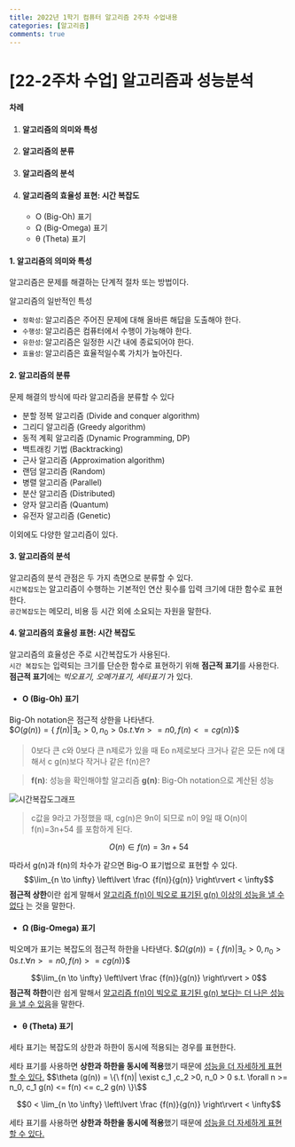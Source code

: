 ```yaml
---
title: 2022년 1학기 컴퓨터 알고리즘 2주차 수업내용
categories: [알고리즘]
comments: true
---
```



# [22-2주차 수업] 알고리즘과 성능분석

#### 차례

1. #### 알고리즘의 의미와 특성  

2. #### 알고리즘의 분류

3. #### 알고리즘의 분석

4. #### 알고리즘의 효율성 표현: 시간 복잡도

   - O (Big-Oh) 표기
   - Ω (Big-Omega) 표기
   - θ (Theta) 표기





#### 1. 알고리즘의 의미와 특성

알고리즘은 문제를 해결하는 단계적 절차 또는 방법이다.

알고리즘의 일반적인 특성

- `정확성`: 알고리즘은 주어진 문제에 대해 올바른 해답을 도출해야 한다.
- `수행성`: 알고리즘은 컴퓨터에서 수행이 가능해야 한다.
- `유한성`: 알고리즘은 일정한 시간 내에 종료되어야 한다.
- `효율성`: 알고리즘은 효율적일수록 가치가 높아진다.



#### 2. 알고리즘의 분류

문제 해결의 방식에 따라 알고리즘을 분류할 수 있다 

- 분할 정복 알고리즘 (Divide and conquer algorithm)
- 그리디 알고리즘 (Greedy algorithm)
- 동적 계획 알고리즘 (Dynamic Programming, DP)
- 백트래킹 기법 (Backtracking)
- 근사 알고리즘 (Approximation algorithm)
- 랜덤 알고리즘 (Random)
- 병렬 알고리즘 (Parallel)
- 분산 알고리즘 (Distributed)
- 양자 알고리즘 (Quantum)
- 유전자 알고리즘 (Genetic)

이외에도 다양한 알고리즘이 있다.



#### 3. 알고리즘의 분석

알고리즘의 분석 관점은 두 가지 측면으로 분류할 수 있다. <br/>
`시간복잡도`는 알고리즘이 수행하는 기본적인 연산 횟수를 입력 크기에 대한 함수로 표현한다. <br/>
`공간복잡도`는 메모리, 비용 등 시간 외에 소요되는 자원을 말한다. <br/>



#### 4. 알고리즘의 효율성 표현: 시간 복잡도

알고리즘의 효율성은 주로 시간복잡도가 사용된다.<br/>
`시간 복잡도`는 입력되는 크기를 단순한 함수로 표현하기 위해 **점근적 표기**를 사용한다.<br/>
**점근적 표기**에는 *빅오표기, 오메가표기, 세타표기* 가 있다.<br/>



- #### O (Big-Oh) 표기

Big-Oh notation은 점근적 상한을 나타낸다.<br/> 
$$O(g(n))=\{\ f(n)|\exists_c > 0, n_0 > 0 s.t. {\forall} n >= n{0}, f(n) <= cg(n)\}\$$

> 0보다 큰 c와 0보다 큰 n제로가 있을 때 Eo n제로보다 크거나 같은 모든 n에 대해서 c g(n)보다 작거나 같은  f(n)은?

> **f(n)**: 성능을 확인해야할 알고리즘
> **g(n)**: Big-Oh notation으로 계산된 성능

![시간복잡도그래프](https://user-images.githubusercontent.com/80513292/158816914-4301902a-a668-4272-aa00-7bad9dcd17d3.png)

> c값을 9라고 가정했을 때, cg(n)은 9n이 되므로 n이 9일 때 O(n)이 f(n)=3n+54 를 포함하게 된다.

$$O(n) \in f(n)=3n+54$$

따라서 g(n)과 f(n)의 차수가 같으면 Big-O 표기법으로 표현할 수 있다.
$$\lim_{n \to \infty} \left\lvert \frac {f(n)}{g(n)} \right\rvert < \infty$$
**점근적 상한**이란 쉽게 말해서 <u>알고리즘 f(n)이 빅오로 표기된 g(n) 이상의 성능을 낼 수 없다</u> 는 것을 말한다.







- #### Ω (Big-Omega) 표기

빅오메가 표기는 복잡도의 점근적 하한을 나타낸다.
$$\Omega (g(n))=\{\ f(n)|\exists_c > 0, n_0 > 0 s.t. {\forall} n >= n{0}, f(n) >= cg(n)\}\$$

$$\lim_{n \to \infty} \left\lvert \frac {f(n)}{g(n)} \right\rvert > 0$$
**점근적 하한**이란 쉽게 말해서 <u>알고리즘 f(n)이 빅오로 표기된 g(n) 보다는 더 나은 성능을 낼 수 있음</u>을 말한다.





- #### θ (Theta) 표기

세타 표기는 복잡도의 상한과 하한이 동시에 적용되는 경우를 표현한다.<br/>

세타 표기를 사용하면 **상한과 하한을 동시에 적용**했기 때문에 <u>성능을 더 자세하게 표현할 수 있다.</u>
$$\theta (g(n)) = \{\ f(n)| \exist c_1 ,c_2 >0, n_0 > 0 s.t. \forall n >= n_0, c_1 g(n) <= f(n) <= c_2 g(n) \}\$$

$$0 < \lim_{n \to \infty} \left\lvert \frac {f(n)}{g(n)} \right\rvert < \infty$$

세타 표기를 사용하면 **상한과 하한을 동시에 적용**했기 때문에 <u>성능을 더 자세하게 표현할 수 있다.</u>
